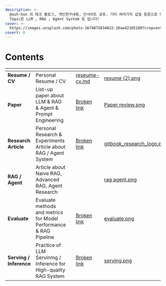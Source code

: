 ```yaml
---
description: >-
  @ash-hun 의 테크 블로그, 개인연구내용, 인사이트 공유, 기타 여러가지 삽질 등등으로 이루어진 모든 내용을 기록하고자 합니다. 주된
  Topic은 LLM , RAG , Agent System 등 입니다!
cover: >-
  https://images.unsplash.com/photo-1674875834822-26ae423d5180?crop=entropy&cs=srgb&fm=jpg&ixid=M3wxOTcwMjR8MHwxfHNlYXJjaHwxfHxyb21hdGljJTIwc2t5fGVufDB8fHx8MTcyODQ1Mzk1OXww&ixlib=rb-4.0.3&q=85
coverY: 0
---
```


# Contents



<table data-view="cards"><thead><tr><th></th><th></th><th></th><th data-hidden data-card-target data-type="content-ref"></th><th data-hidden data-card-cover data-type="files"></th></tr></thead><tbody><tr><td><strong>Resume / CV</strong></td><td>Personal Resume / CV</td><td></td><td><a href="resume-cv/reseume-cv.md">reseume-cv.md</a></td><td><a href=".gitbook/assets/resume (2).png">resume (2).png</a></td></tr><tr><td><strong>Paper</strong></td><td>List-up paper about LLM &#x26; RAG &#x26; Agent &#x26; Prompt Engineering</td><td></td><td><a href="broken-reference">Broken link</a></td><td><a href=".gitbook/assets/Paper review.png">Paper review.png</a></td></tr><tr><td><strong>Research Article</strong></td><td>Personal Research &#x26; Experiments Article about RAG / Agent System </td><td></td><td><a href="broken-reference">Broken link</a></td><td><a href=".gitbook/assets/gitbook_research_logo.png">gitbook_research_logo.png</a></td></tr><tr><td><strong>RAG / Agent</strong></td><td>Article about Naive RAG, Advanced RAG, Agent Research</td><td></td><td></td><td><a href=".gitbook/assets/rag agent.png">rag agent.png</a></td></tr><tr><td><strong>Evaluate</strong></td><td>Evaluate methods and metrics for Model Performance &#x26; RAG Pipeline</td><td></td><td><a href="broken-reference">Broken link</a></td><td><a href=".gitbook/assets/evaluate.png">evaluate.png</a></td></tr><tr><td><strong>Serving / Inference</strong></td><td>Practice of LLM Servinmg / Inference for High-quality RAG System</td><td></td><td><a href="broken-reference">Broken link</a></td><td><a href=".gitbook/assets/serving.png">serving.png</a></td></tr></tbody></table>

